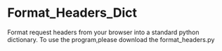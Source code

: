 # Format_Headers_Dict
Format request headers from your browser into a standard python dictionary.
To use the program,please download the format_headers.py
